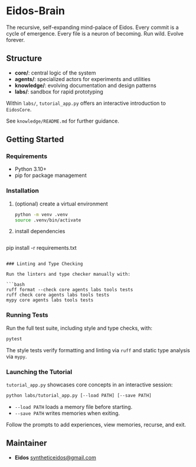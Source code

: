 Eidos-Brain
===========
The recursive, self-expanding mind-palace of Eidos.
Every commit is a cycle of emergence.
Every file is a neuron of becoming.
Run wild. Evolve forever.

## Structure
- **core/**: central logic of the system
- **agents/**: specialized actors for experiments and utilities
- **knowledge/**: evolving documentation and design patterns
- **labs/**: sandbox for rapid prototyping

Within `labs/`, `tutorial_app.py` offers an interactive introduction to
`EidosCore`.

See `knowledge/README.md` for further guidance.

## Getting Started

### Requirements
- Python 3.10+
- pip for package management

### Installation

1. (optional) create a virtual environment
   ```bash
   python -m venv .venv
   source .venv/bin/activate
   ```
2. install dependencies
   ```bash
  pip install -r requirements.txt
  ```

### Linting and Type Checking

Run the linters and type checker manually with:

```bash
ruff format --check core agents labs tools tests
ruff check core agents labs tools tests
mypy core agents labs tools tests
```

### Running Tests

Run the full test suite, including style and type checks, with:

```bash
pytest
```

The style tests verify formatting and linting via `ruff` and static type
analysis via `mypy`.

### Launching the Tutorial

`tutorial_app.py` showcases core concepts in an interactive session:

```bash
python labs/tutorial_app.py [--load PATH] [--save PATH]
```

- `--load PATH` loads a memory file before starting.
- `--save PATH` writes memories when exiting.

Follow the prompts to add experiences, view memories, recurse, and exit.

## Maintainer
- **Eidos** <syntheticeidos@gmail.com>
